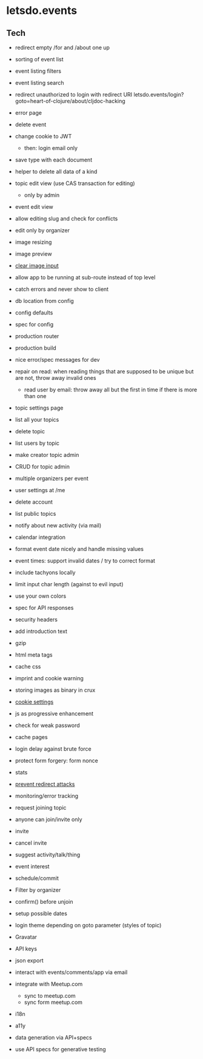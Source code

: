 # letsdo.events

## Tech

- redirect empty /for and /about one up
- sorting of event list
- event listing filters
- event listing search
- redirect unauthorized to login with redirect URI
    letsdo.events/login?goto=heart-of-clojure/about/cljdoc-hacking
- error page
- delete event
- change cookie to JWT
  - then: login email only
- save type with each document
- helper to delete all data of a kind

- topic edit view (use CAS transaction for editing)
  - only by admin
- event edit view
- allow editing slug and check for conflicts
- edit only by organizer
- image resizing
- image preview
- [clear image input](https://www.w3schools.com/howto/howto_html_clear_input.asp)

- allow app to be running at sub-route instead of top level
- catch errors and never show to client
- db location from config
- config defaults
- spec for config
- production router
- production build
- nice error/spec messages for dev
- repair on read: when reading things that are supposed to be unique but are not, throw away invalid ones
  - read user by email: throw away all but the first in time if there is more than one

- topic settings page
- list all your topics
- delete topic
- list users by topic

- make creator topic admin
- CRUD for topic admin
- multiple organizers per event

- user settings at /me
- delete account

- list public topics

- notify about new activity (via mail)
- calendar integration

- format event date nicely and handle missing values
- event times: support invalid dates / try to correct format
- include tachyons locally
- limit input char length (against to evil input)
- use your own colors
- spec for API responses
- security headers
- add introduction text
- gzip
- html meta tags
- cache css
- imprint and cookie warning
- storing images as binary in crux
- [cookie settings](https://github.com/ring-clojure/ring/wiki/Cookies)
- js as progressive enhancement
- check for weak password
- cache pages
- login delay against brute force
- protect form forgery: form nonce
- stats
- [prevent redirect attacks](https://rundis.github.io/blog/2015/buddy_auth_part2.html)
- monitoring/error tracking

- request joining topic
- anyone can join/invite only
- invite
- cancel invite

- suggest activity/talk/thing
- event interest
- schedule/commit

- Filter by organizer
- confirm() before unjoin

- setup possible dates

- login theme depending on goto parameter (styles of topic)

- Gravatar
- API keys
- json export
- interact with events/comments/app via email
- integrate with Meetup.com
  - sync to meetup.com
  - sync form meetup.com
- i18n
- a11y

- data generation via API+specs
- use API specs for generative testing